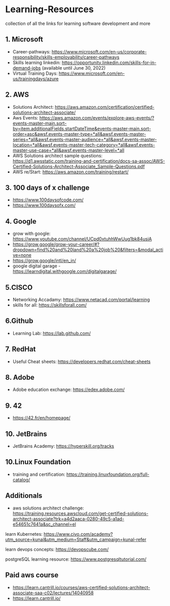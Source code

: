 # Learning-Resources
collection of all the links for learning software development and more

##

## 1. Microsoft
- Career-pathways: https://www.microsoft.com/en-us/corporate-responsibility/skills-employability/career-pathways
- Skills learning linkedin: https://opportunity.linkedin.com/skills-for-in-demand-jobs  (available until June 30, 2022)
- Virtual Training Days: https://www.microsoft.com/en-us/trainingdays/azure

## 2. AWS
- Solutions Architect: https://aws.amazon.com/certification/certified-solutions-architect-associate/
- Aws Events: https://aws.amazon.com/events/explore-aws-events/?events-master-main.sort-by=item.additionalFields.startDateTime&events-master-main.sort-order=asc&awsf.events-master-type=*all&awsf.events-master-series=*all&awsf.events-master-audience=*all&awsf.events-master-location=*all&awsf.events-master-tech-category=*all&awsf.events-master-use-case=*all&awsf.events-master-level=*all
- AWS Solutions architect sample questions: https://d1.awsstatic.com/training-and-certification/docs-sa-assoc/AWS-Certified-Solutions-Architect-Associate_Sample-Questions.pdf
- AWS re/Start: https://aws.amazon.com/training/restart/

## 3. 100 days of x challenge
- https://www.100daysofcode.com/
- https://www.100daysofx.com/

## 4. Google
- grow with google: https://www.youtube.com/channel/UCpd0xtuhhWwUug1bk84usiA
- https://grow.google/grow-your-career/#?dropdown=find%20and%20land%20a%20job%20&filters=&modal_active=none
- https://grow.google/intl/en_in/
- google digital garage - https://learndigital.withgoogle.com/digitalgarage/

## 5.CISCO
- Networking Accadamy: https://www.netacad.com/portal/learning
- skills for all: https://skillsforall.com/

## 6.Github
- Learning Lab: https://lab.github.com/

## 7. RedHat
- Useful Cheat sheets: https://developers.redhat.com/cheat-sheets

## 8. Adobe
- Adobe education exchange: https://edex.adobe.com/

## 9. 42
- https://42.fr/en/homepage/

## 10. JetBrains
- JetBrains Academy: https://hyperskill.org/tracks

## 10.Linux Foundation
- training and certification: https://training.linuxfoundation.org/full-catalog/



##

## Additionals

- aws solutions architect challenge: https://training.resources.awscloud.com/get-certified-solutions-architect-associate?trk=a4d2aaca-0280-49c5-a1ad-e54651c7641a&sc_channel=el

learn Kubernetes: https://www.civo.com/academy?utm_source=kunal&utm_medium=Staff&utm_campaign=kunal-refer

learn devops concepts: https://devopscube.com/

postgreSQL learning resource: https://www.postgresqltutorial.com/

## Paid aws course
- https://learn.cantrill.io/courses/aws-certified-solutions-architect-associate-saa-c02/lectures/14040958
- https://learn.cantrill.io/
